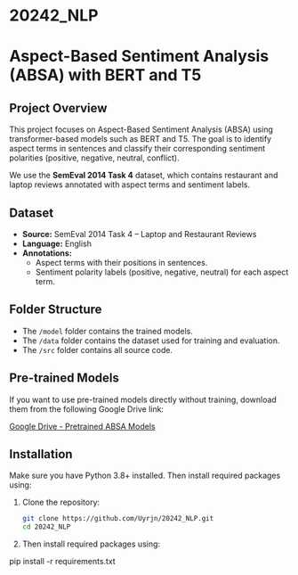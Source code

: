 # 20242_NLP
# Aspect-Based Sentiment Analysis (ABSA) with BERT and T5

## Project Overview

This project focuses on Aspect-Based Sentiment Analysis (ABSA) using transformer-based models such as BERT and T5. The goal is to identify aspect terms in sentences and classify their corresponding sentiment polarities (positive, negative, neutral, conflict).

We use the **SemEval 2014 Task 4** dataset, which contains restaurant and laptop reviews annotated with aspect terms and sentiment labels.

## Dataset

- **Source:** SemEval 2014 Task 4 – Laptop and Restaurant Reviews
- **Language:** English
- **Annotations:**
  - Aspect terms with their positions in sentences.
  - Sentiment polarity labels (positive, negative, neutral) for each aspect term.

## Folder Structure


- The `/model` folder contains the trained models.
- The `/data` folder contains the dataset used for training and evaluation.
- The `/src` folder contains all source code.

## Pre-trained Models

If you want to use pre-trained models directly without training, download them from the following Google Drive link:

[Google Drive - Pretrained ABSA Models](https://drive.google.com/drive/folders/1n6tgLScgJZxnGxkuKuFpXxRPxMbcV2eh?usp=sharing)

## Installation

Make sure you have Python 3.8+ installed. Then install required packages using:


1. Clone the repository:
   ```bash
   git clone https://github.com/Uyrjn/20242_NLP.git
   cd 20242_NLP

2.  Then install required packages using:

pip install -r requirements.txt


